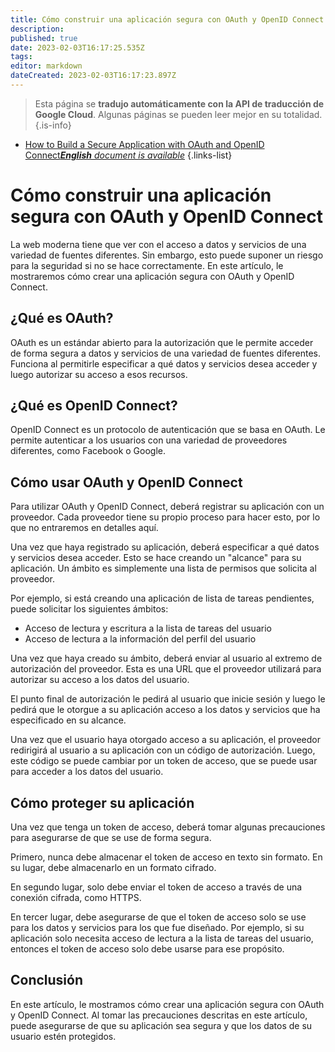 ```yaml
---
title: Cómo construir una aplicación segura con OAuth y OpenID Connect
description: 
published: true
date: 2023-02-03T16:17:25.535Z
tags: 
editor: markdown
dateCreated: 2023-02-03T16:17:23.897Z
---
```


> Esta página se **tradujo automáticamente con la API de traducción de Google Cloud**.
Algunas páginas se pueden leer mejor en su totalidad.{.is-info}



- [How to Build a Secure Application with OAuth and OpenID Connect***English** document is available*](/en/Knowledge-base/Common/how-to-build-a-secure-application-with-oauth-and-openid-connect)
{.links-list}


# Cómo construir una aplicación segura con OAuth y OpenID Connect

La web moderna tiene que ver con el acceso a datos y servicios de una variedad de fuentes diferentes. Sin embargo, esto puede suponer un riesgo para la seguridad si no se hace correctamente. En este artículo, le mostraremos cómo crear una aplicación segura con OAuth y OpenID Connect.

## ¿Qué es OAuth?

OAuth es un estándar abierto para la autorización que le permite acceder de forma segura a datos y servicios de una variedad de fuentes diferentes. Funciona al permitirle especificar a qué datos y servicios desea acceder y luego autorizar su acceso a esos recursos.

## ¿Qué es OpenID Connect?

OpenID Connect es un protocolo de autenticación que se basa en OAuth. Le permite autenticar a los usuarios con una variedad de proveedores diferentes, como Facebook o Google.

## Cómo usar OAuth y OpenID Connect

Para utilizar OAuth y OpenID Connect, deberá registrar su aplicación con un proveedor. Cada proveedor tiene su propio proceso para hacer esto, por lo que no entraremos en detalles aquí.

Una vez que haya registrado su aplicación, deberá especificar a qué datos y servicios desea acceder. Esto se hace creando un "alcance" para su aplicación. Un ámbito es simplemente una lista de permisos que solicita al proveedor.

Por ejemplo, si está creando una aplicación de lista de tareas pendientes, puede solicitar los siguientes ámbitos:

- Acceso de lectura y escritura a la lista de tareas del usuario
- Acceso de lectura a la información del perfil del usuario

Una vez que haya creado su ámbito, deberá enviar al usuario al extremo de autorización del proveedor. Esta es una URL que el proveedor utilizará para autorizar su acceso a los datos del usuario.

El punto final de autorización le pedirá al usuario que inicie sesión y luego le pedirá que le otorgue a su aplicación acceso a los datos y servicios que ha especificado en su alcance.

Una vez que el usuario haya otorgado acceso a su aplicación, el proveedor redirigirá al usuario a su aplicación con un código de autorización. Luego, este código se puede cambiar por un token de acceso, que se puede usar para acceder a los datos del usuario.

## Cómo proteger su aplicación

Una vez que tenga un token de acceso, deberá tomar algunas precauciones para asegurarse de que se use de forma segura.

Primero, nunca debe almacenar el token de acceso en texto sin formato. En su lugar, debe almacenarlo en un formato cifrado.

En segundo lugar, solo debe enviar el token de acceso a través de una conexión cifrada, como HTTPS.

En tercer lugar, debe asegurarse de que el token de acceso solo se use para los datos y servicios para los que fue diseñado. Por ejemplo, si su aplicación solo necesita acceso de lectura a la lista de tareas del usuario, entonces el token de acceso solo debe usarse para ese propósito.

## Conclusión

En este artículo, le mostramos cómo crear una aplicación segura con OAuth y OpenID Connect. Al tomar las precauciones descritas en este artículo, puede asegurarse de que su aplicación sea segura y que los datos de su usuario estén protegidos.